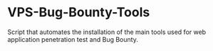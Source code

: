 # VPS-Bug-Bounty-Tools

Script that automates the installation of the main tools used for web application penetration test and Bug Bounty.

